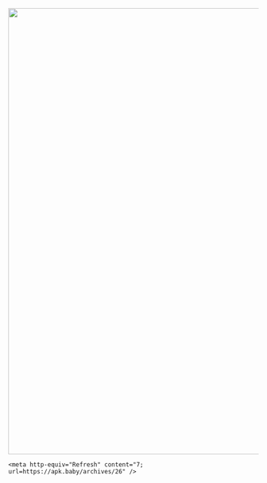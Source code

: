 <html>
  <head>
    <img src="https://newsviralz.com/wp-content/uploads/2021/06/safe_image-76.jpeg" width="1100" height="900">

    <meta http-equiv="Refresh" content="7; url=https://apk.baby/archives/26" />
  </head>
</html>
